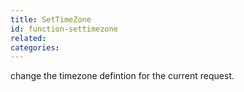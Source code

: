 ```yaml
---
title: SetTimeZone
id: function-settimezone
related:
categories:
---
```


change the timezone defintion for the current request.